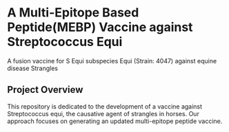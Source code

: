 # A Multi-Epitope Based Peptide(MEBP) Vaccine against Streptococcus Equi 

A fusion vaccine for S Equi subspecies Equi (Strain: 4047) against equine disease Strangles

## Project Overview
This repository is dedicated to the development of a vaccine against Streptococcus equi, the causative agent of strangles in horses. Our approach focuses on generating an updated multi-epitope peptide vaccine.


